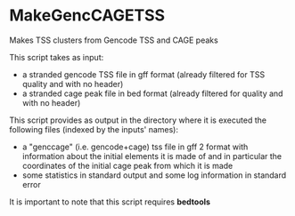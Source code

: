 MakeGencCAGETSS
===============

Makes TSS clusters from Gencode TSS and CAGE peaks

This script takes as input:
- a stranded gencode TSS file in gff format (already filtered for TSS quality and with no header)
- a stranded cage peak file in bed format (already filtered for quality and with no header)

This script provides as output in the directory where it is executed the following files (indexed by the inputs' names):
- a "genccage" (i.e. gencode+cage) tss file in gff 2 format with information about the initial elements it is made of and in particular the coordinates of the initial cage peak from which it is made
- some statistics in standard output and some log information in standard error 

It is important to note that this script requires **bedtools**


